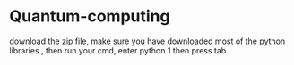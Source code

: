 # Quantum-computing


download the zip file, make sure you have downloaded most of the python libraries., then run your cmd, enter python 1 then press tab

